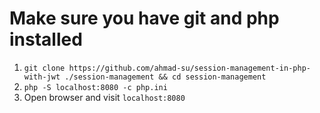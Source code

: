 # Make sure you have git and php installed
1. `git clone https://github.com/ahmad-su/session-management-in-php-with-jwt ./session-management && cd session-management`
2. `php -S localhost:8080 -c php.ini`
3. Open browser and visit `localhost:8080`
